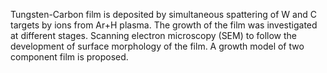 Tungsten-Carbon film is deposited by simultaneous spattering of W and C targets by ions from Ar+H plasma. The growth of the film was investigated at different stages. Scanning electron microscopy (SEM) to follow the development of surface morphology of the film. A growth model of two component film is proposed.
